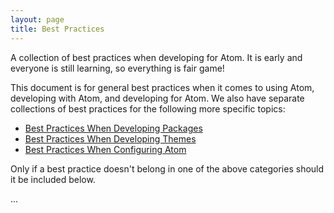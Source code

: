 ```yaml
---
layout: page
title: Best Practices
---
```


A collection of best practices when developing for Atom. It is early and
everyone is still learning, so everything is fair game!

This document is for general best practices when it comes to using Atom,
developing with Atom, and developing for Atom. We also have separate
collections of best practices for the following more specific topics:

- [Best Practices When Developing Packages](PackageGuides/BestPractices.html)
- [Best Practices When Developing Themes](ThemeGuides/BestPractices.html)
- [Best Practices When Configuring Atom](ConfigurationGuides/BestPractices.html)

Only if a best practice doesn't belong in one of the above categories should
it be included below.

...
